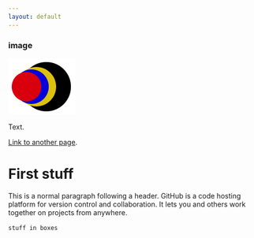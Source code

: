 ```yaml
---
layout: default
---
```


### image

![logo](images/diegozain.png)

Text.

[Link to another page](another-page).

# [](#first-stuff) First stuff

This is a normal paragraph following a header. GitHub is a code hosting platform for version control and collaboration. It lets you and others work together on projects from anywhere.


```
stuff in boxes
```

